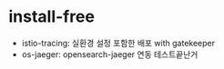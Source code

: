 # install-free

- istio-tracing: 실환경 설정 포함한 배포 with gatekeeper
- os-jaeger: opensearch-jaeger 연동 테스트끝난거